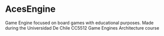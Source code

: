 # AcesEngine
Game Engine focused on board games with educational purposes. Made during the Universidad De Chile CC5512 Game Engines Architecture course
